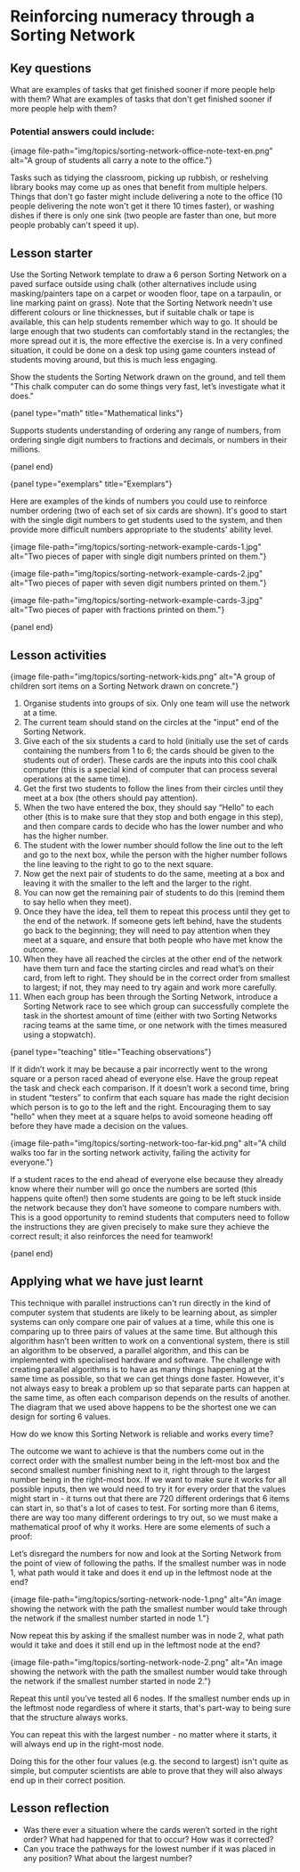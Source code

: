 # Reinforcing numeracy through a Sorting Network

## Key questions

What are examples of tasks that get finished sooner if more people help with them? What are examples of tasks that don't get finished sooner if more people help with them?

### Potential answers could include:

{image file-path="img/topics/sorting-network-office-note-text-en.png" alt="A group of students all carry a note to the office."}

Tasks such as tidying the classroom, picking up rubbish, or reshelving library books may come up as ones that benefit from multiple helpers. Things that don't go faster might include delivering a note to the office (10 people delivering the note won't get it there 10 times faster), or washing dishes if there is only one sink (two people are faster than one, but more people probably can't speed it up).

## Lesson starter

Use the Sorting Network template to draw a 6 person Sorting Network on a paved surface outside using chalk (other alternatives include using masking/painters tape on a carpet or wooden floor, tape on a tarpaulin, or line marking paint on grass). Note that the Sorting Network needn't use different colours or line thicknesses, but if suitable chalk or tape is available, this can help students remember which way to go. It should be large enough that two students can comfortably stand in the rectangles; the more spread out it is, the more effective the exercise is. In a very confined situation, it could be done on a desk top using game counters instead of students moving around, but this is much less engaging.

Show the students the Sorting Network drawn on the ground, and tell them "This chalk computer can do some things very fast, let’s investigate what it does."

{panel type="math" title="Mathematical links"}

Supports students understanding of ordering any range of numbers, from ordering single digit numbers to fractions and decimals, or numbers in their millions.

{panel end}

{panel type="exemplars" title="Exemplars"}

Here are examples of the kinds of numbers you could use to reinforce number ordering (two of each set of six cards are shown). It's good to start with the single digit numbers to get students used to the system, and then provide more difficult numbers appropriate to the students' ability level.

{image file-path="img/topics/sorting-network-example-cards-1.jpg" alt="Two pieces of paper with single digit numbers printed on them."}

{image file-path="img/topics/sorting-network-example-cards-2.jpg" alt="Two pieces of paper with seven digit numbers printed on them."}

{image file-path="img/topics/sorting-network-example-cards-3.jpg" alt="Two pieces of paper with fractions printed on them."}

{panel end}

## Lesson activities

{image file-path="img/topics/sorting-network-kids.png" alt="A group of children sort items on a Sorting Network drawn on concrete."}

1. Organise students into groups of six. Only one team will use the network at a time.
2. The current team should stand on the circles at the "input" end of the Sorting Network.
3. Give each of the six students a card to hold (initially use the set of cards containing the numbers from 1 to 6; the cards should be given to the students out of order). These cards are the inputs into this cool chalk computer (this is a special kind of computer that can process several operations at the same time).
4. Get the first two students to follow the lines from their circles until they meet at a box (the others should pay attention).
5. When the two have entered the box, they should say “Hello” to each other (this is to make sure that they stop and both engage in this step), and then compare cards to decide who has the lower number and who has the higher number.
6. The student with the lower number should follow the line out to the left and go to the next box, while the person with the higher number follows the line leaving to the right to go to the next square.
7. Now get the next pair of students to do the same, meeting at a box and leaving it with the smaller to the left and the larger to the right.
8. You can now get the remaining pair of students to do this (remind them to say hello when they meet).
9. Once they have the idea, tell them to repeat this process until they get to the end of the network. If someone gets left behind, have the students go back to the beginning; they will need to pay attention when they meet at a square, and ensure that both people who have met know the outcome.
10. When they have all reached the circles at the other end of the network have them turn and face the starting circles and read what’s on their card, from left to right. They should be in the correct order from smallest to largest; if not, they may need to try again and work more carefully.
11. When each group has been through the Sorting Network, introduce a Sorting Network race to see which group can successfully complete the task in the shortest amount of time (either with two Sorting Networks racing teams at the same time, or one network with the times measured using a stopwatch).

{panel type="teaching" title="Teaching observations"}

If it didn’t work it may be because a pair incorrectly went to the wrong square or a person raced ahead of everyone else. Have the group repeat the task and check each comparison. If it doesn’t work a second time, bring in student “testers” to confirm that each square has made the right decision which person is to go to the left and the right. Encouraging them to say "hello" when they meet at a square helps to avoid someone heading off before they have made a decision on the values.

{image file-path="img/topics/sorting-network-too-far-kid.png" alt="A child walks too far in the sorting network activity, failing the activity for everyone."}

If a student races to the end ahead of everyone else because they already know where their number will go once the numbers are sorted (this happens quite often!) then some students are going to be left stuck inside the network because they don’t have someone to compare numbers with. This is a good opportunity to remind students that computers need to follow the instructions they are given precisely to make sure they achieve the correct result; it also reinforces the need for teamwork!

{panel end}

## Applying what we have just learnt

This technique with parallel instructions can't run directly in the kind of computer system that students are likely to be learning about, as simpler systems can only compare one pair of values at a time, while this one is comparing up to three pairs of values at the same time. But although this algorithm hasn’t been written to work on a conventional system, there is still an algorithm to be observed, a parallel algorithm, and this can be implemented with specialised hardware and software. The challenge with creating parallel algorithms is to have as many things happening at the same time as possible, so that we can get things done faster. However, it's not always easy to break a problem up so that separate parts can happen at the same time, as often each comparison depends on the results of another. The diagram that we used above happens to be the shortest one we can design for sorting 6 values.

How do we know this Sorting Network is reliable and works every time?

The outcome we want to achieve is that the numbers come out in the correct order with the smallest number being in the left-most box and the second smallest number finishing next to it, right through to the largest number being in the right-most box. If we want to make sure it works for all possible inputs, then we would need to try it for every order that the values might start in - it turns out that there are 720 different orderings that 6 items can start in, so that's a lot of cases to test. For sorting more than 6 items, there are way too many different orderings to try out, so we must make a mathematical proof of why it works. Here are some elements of such a proof:

Let’s disregard the numbers for now and look at the Sorting Network from the point of view of following the paths. If the smallest number was in node 1, what path would it take and does it end up in the leftmost node at the end?

{image file-path="img/topics/sorting-network-node-1.png" alt="An image showing the network with the path the smallest number would take through the network if the smallest number started in node 1."}

Now repeat this by asking if the smallest number was in node 2, what path would it take and does it still end up in the leftmost node at the end?

{image file-path="img/topics/sorting-network-node-2.png" alt="An image showing the network with the path the smallest number would take through the network if the smallest number started in node 2."}

Repeat this until you’ve tested all 6 nodes. If the smallest number ends up in the leftmost node regardless of where it starts, that's part-way to being sure that the structure always works.

You can repeat this with the largest number - no matter where it starts, it will always end up in the right-most node.

Doing this for the other four values (e.g. the second to largest) isn't quite as simple, but computer scientists are able to prove that they will also always end up in their correct position.

## Lesson reflection

- Was there ever a situation where the cards weren’t sorted in the right order? What had happened for that to occur? How was it corrected?
- Can you trace the pathways for the lowest number if it was placed in any position? What about the largest number?